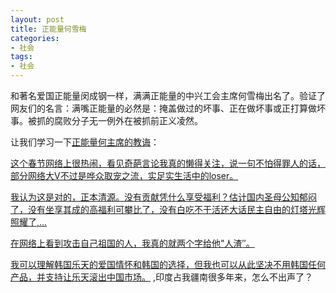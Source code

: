 ```yaml
---
layout: post
title: 正能量何雪梅
categories:
- 社会
tags:
- 社会
---
```


和著名爱国正能量闵成钢一样，满满正能量的中兴工会主席何雪梅出名了。验证了网友们的名言：满嘴正能量的必然是：掩盖做过的坏事、正在做坏事或正打算做坏事。被抓的腐败分子无一例外在被抓前正义凌然。<!--more-->

让我们学习一下[正能量何主席的教诲](http://weibo.com/1215031834/FcspFrdKs?type=comment#_rnd1500338963795)：

[这个春节网络上很热闹，看见奇葩言论我真的懒得关注，说一句不怕得罪人的话，部分网络大Ⅴ不过是哗众取宠之流，实足实生活中的loser。](http://weibo.com/5498682903/Eu7BalV9T?type=repost)

[我认为这是对的，正本清源。没有贡献凭什么享受福利？估计国内圣母公知郁闷了，没有坐享其成的高福利可攀比了，没有白吃不干活还大话民主自由的灯塔光辉照耀了,...](http://weibo.com/1031292570/EtdfabJgl?type=comment)

[在网络上看到攻击自己祖国的人，我真的就两个字给他"人渣″。](http://weibo.com/1292070754/EuJuZubPH?type=comment#_loginLayer_1500339189879)

[我可以理解韩国乐天的爱国情怀和韩国的选择，但我也可以从此坚决不用韩国任何产品，并支持让乐天滚出中国市场。](http://weibo.com/5498682903/ExCRvm6Rf?type=comment) ,印度占我疆南很多年来，怎么不出声了？


